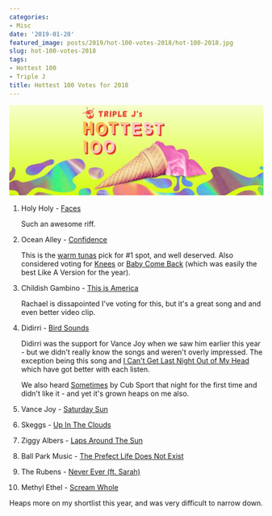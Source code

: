 ```yaml
---
categories:
- Misc
date: '2019-01-20'
featured_image: posts/2019/hot-100-votes-2018/hot-100-2018.jpg
slug: hot-100-votes-2018
tags:
- Hottest 100
- Triple J
title: Hottest 100 Votes for 2018
---
```


![hot100](hot-100-2018.jpg)


1. Holy Holy - [Faces](https://www.youtube.com/watch?v=StcAgrFk7Jk)

    Such an awesome riff.

2. Ocean Alley - [Confidence](https://www.youtube.com/watch?v=PGGjXdlbW58)

    This is the [warm tunas](https://100warmtunas.com/2018/) pick for #1 spot, and well deserved. Also considered voting for [Knees](https://www.youtube.com/watch?v=v-m5RTM8d6A) or [Baby Come Back](https://www.youtube.com/watch?v=ubAbewMTUUw)  (which was easily the best Like A Version for the year).

3. Childish Gambino - [This is America](https://www.youtube.com/watch?v=VYOjWnS4cMY)

    Rachael is dissapointed I've voting for this, but it's a great song and and even better video clip.

4. Didirri - [Bird Sounds](https://www.youtube.com/watch?v=kX__NnXaj8s)

    Didirri was the support for Vance Joy when we saw him earlier this year - but we didn't really know the songs and weren't overly impressed. The exception being this song and [I Can't Get Last Night Out of My Head](https://www.youtube.com/watch?v=F9TulM_yqyM) which have got better with each listen.

    We also heard [Sometimes](https://www.youtube.com/watch?v=N_jQ_mb84zA) by Cub Sport that night for the first time and didn't like it - and yet it's grown heaps on me also.

5. Vance Joy - [Saturday Sun](https://www.youtube.com/watch?v=uKqMNQkjHmI)

6. Skeggs - [Up In The Clouds](https://www.youtube.com/watch?v=r72uIs69DHg)

7. Ziggy Albers - [Laps Around The Sun](https://www.youtube.com/watch?v=xJEwoYd-sTE)

8. Ball Park Music - [The Prefect Life Does Not Exist](https://www.youtube.com/watch?v=3fGyjSVGw4E)

9. The Rubens - [Never Ever (ft. Sarah)](https://www.youtube.com/watch?v=5RtMam-4pdg)

10. Methyl Ethel - [Scream Whole](https://www.youtube.com/watch?v=uwrvs193BTw)

Heaps more on my shortlist this year, and was very difficult to narrow down.
